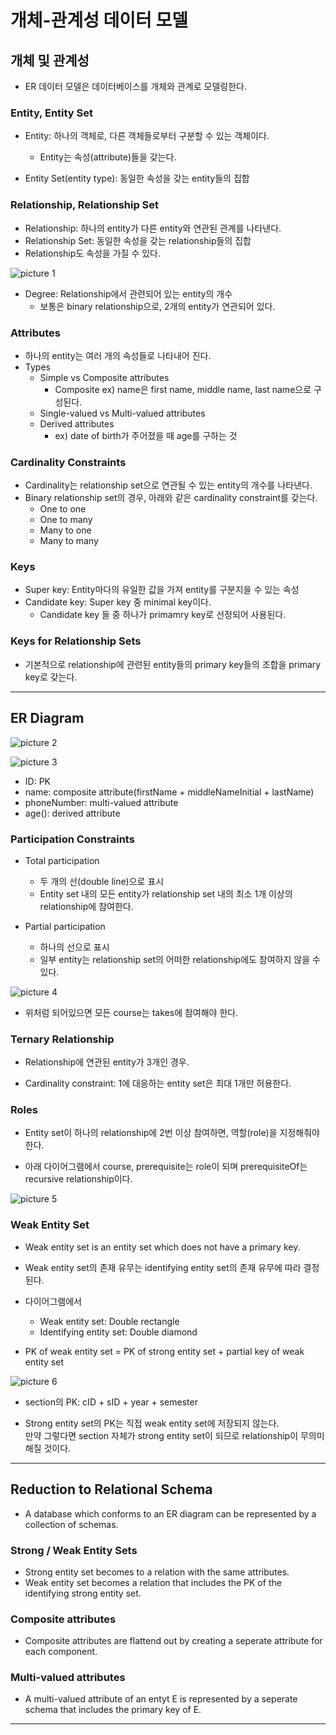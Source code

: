 # 개체-관계성 데이터 모델

## 개체 및 관계성

- ER 데이터 모델은 데이터베이스를 개체와 관계로 모델링한다.

### Entity, Entity Set

- Entity: 하나의 객체로, 다른 객체들로부터 구분할 수 있는 객체이다.

  - Entity는 속성(attribute)들을 갖는다.

- Entity Set(entity type): 동일한 속성을 갖는 entity들의 집합

### Relationship, Relationship Set

- Relationship: 하나의 entity가 다른 entity와 연관된 관계를 나타낸다.
- Relationship Set: 동일한 속성을 갖는 relationship들의 집합
- Relationship도 속성을 가질 수 있다.

![picture 1](../../../../images/OTHERS_TMP_DB_2.png)

- Degree: Relationship에서 관련되어 있는 entity의 개수
  - 보통은 binary relationship으로, 2개의 entity가 연관되어 있다.

### Attributes

- 하나의 entity는 여러 개의 속성들로 나타내어 진다.
- Types
  - Simple vs Composite attributes
    - Composite ex) name은 first name, middle name, last name으로 구성된다.
  - Single-valued vs Multi-valued attributes
  - Derived attributes
    - ex) date of birth가 주어졌을 때 age를 구하는 것

### Cardinality Constraints

- Cardinality는 relationship set으로 연관될 수 있는 entity의 개수를 나타낸다.
- Binary relationship set의 경우, 아래와 같은 cardinality constraint를 갖는다.
  - One to one
  - One to many
  - Many to one
  - Many to many

### Keys

- Super key: Entity마다의 유일한 값을 가져 entity를 구분지을 수 있는 속성
- Candidate key: Super key 중 minimal key이다.
  - Candidate key 들 중 하나가 primamry key로 선정되어 사용된다.

### Keys for Relationship Sets

- 기본적으로 relationship에 관련된 entity들의 primary key들의 조합을 primary key로 갖는다.

---

## ER Diagram

![picture 2](../../../../images/OTHERS_TMP_DB_3.png)

![picture 3](../../../../images/OTHERS_TMP_DB_4.png)

- ID: PK
- name: composite attribute(firstName + middleNameInitial + lastName)
- phoneNumber: multi-valued attribute
- age(): derived attribute

### Participation Constraints

- Total participation

  - 두 개의 선(double line)으로 표시
  - Entity set 내의 모든 entity가 relationship set 내의 최소 1개 이상의 relationship에 참여한다.

- Partial participation

  - 하나의 선으로 표시
  - 일부 entity는 relationship set의 어떠한 relationship에도 참여하지 않을 수 있다.

![picture 4](../../../../images/OTHERS_TMP_DB_5.png)

- 위처럼 되어있으면 모든 course는 takes에 참여해야 한다.

### Ternary Relationship

- Relationship에 연관된 entity가 3개인 경우.

- Cardinality constraint: 1에 대응하는 entity set은 최대 1개만 허용한다.

### Roles

- Entity set이 하나의 relationship에 2번 이상 참여하면, 역할(role)을 지정해줘야 한다.

- 아래 다이어그램에서 course, prerequisite는 role이 되며 prerequisiteOf는 recursive relationship이다.

![picture 5](../../../../images/OTHERS_TMP_DB_6.png)

### Weak Entity Set

- Weak entity set is an entity set which does not have a primary key.

- Weak entity set의 존재 유무는 identifying entity set의 존재 유무에 따라 결정된다.

- 다이어그램에서

  - Weak entity set: Double rectangle
  - Identifying entity set: Double diamond

- PK of weak entity set = PK of strong entity set + partial key of weak entity set

![picture 6](../../../../images/OTHERS_TMP_DB_7.png)

- section의 PK: cID + sID + year + semester

- Strong entity set의 PK는 직접 weak entity set에 저장되지 않는다.  
  만약 그렇다면 section 자체가 strong entity set이 되므로 relationship이 무의미해질 것이다.

---

## Reduction to Relational Schema

- A database which conforms to an ER diagram can be represented by a collection of schemas.

### Strong / Weak Entity Sets

- Strong entity set becomes to a relation with the same attributes.
- Weak entity set becomes a relation that includes the PK of the identifying strong entity set.

### Composite attributes

- Composite attributes are flattend out by creating a seperate attribute for each component.

### Multi-valued attributes

- A multi-valued attribute of an entyt E is represented by a seperate schema that includes the primary key of E.

---
